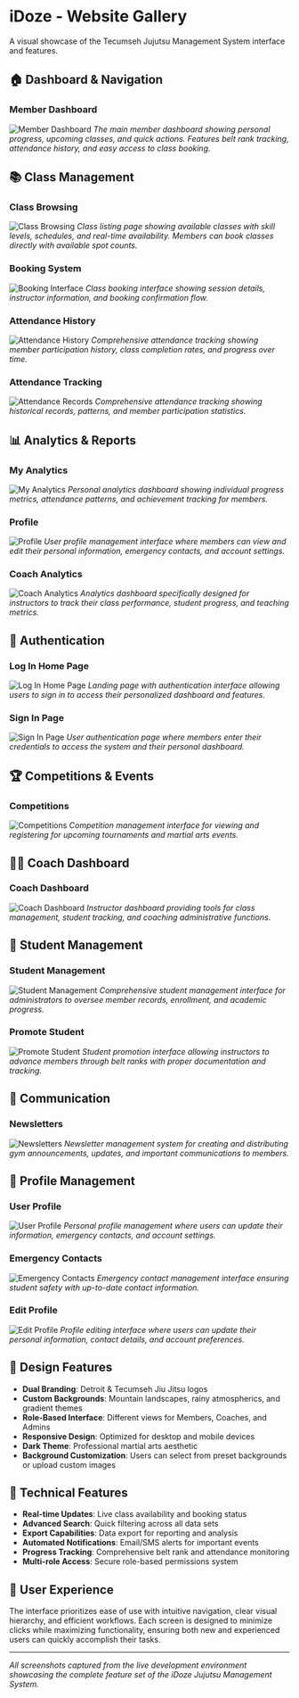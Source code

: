 # iDoze - Website Gallery

A visual showcase of the Tecumseh Jujutsu Management System interface and features.

## 🏠 Dashboard & Navigation

### Member Dashboard
![Member Dashboard](img/site/01-dashboard.png)
*The main member dashboard showing personal progress, upcoming classes, and quick actions. Features belt rank tracking, attendance history, and easy access to class booking.*

## 📚 Class Management

### Class Browsing
![Class Browsing](img/site/02-classes.png)
*Class listing page showing available classes with skill levels, schedules, and real-time availability. Members can book classes directly with available spot counts.*

### Booking System
![Booking Interface](img/site/03-booking.png)
*Class booking interface showing session details, instructor information, and booking confirmation flow.*

### Attendance History
![Attendance History](img/site/04-my-bookings.png)
*Comprehensive attendance tracking showing member participation history, class completion rates, and progress over time.*

### Attendance Tracking
![Attendance Records](img/site/13-attendance.png)
*Comprehensive attendance tracking showing historical records, patterns, and member participation statistics.*

## 📊 Analytics & Reports

### My Analytics
![My Analytics](img/site/05-students.png)
*Personal analytics dashboard showing individual progress metrics, attendance patterns, and achievement tracking for members.*

### Profile
![Profile](img/site/08-analytics.png)
*User profile management interface where members can view and edit their personal information, emergency contacts, and account settings.*

### Coach Analytics
![Coach Analytics](img/site/14-newsletter.png)
*Analytics dashboard specifically designed for instructors to track their class performance, student progress, and teaching metrics.*

## 🔐 Authentication

### Log In Home Page
![Log In Home Page](img/site/09-detailed-analytics.png)
*Landing page with authentication interface allowing users to sign in to access their personalized dashboard and features.*

### Sign In Page
![Sign In Page](img/site/10-competition-register.png)
*User authentication page where members enter their credentials to access the system and their personal dashboard.*

## 🏆 Competitions & Events

### Competitions
![Competitions](img/site/06-student-profile.png)
*Competition management interface for viewing and registering for upcoming tournaments and martial arts events.*

## 👨‍🏫 Coach Dashboard

### Coach Dashboard
![Coach Dashboard](img/site/11-competition-dashboard.png)
*Instructor dashboard providing tools for class management, student tracking, and coaching administrative functions.*

## 👥 Student Management

### Student Management
![Student Management](img/site/12-checkin.png)
*Comprehensive student management interface for administrators to oversee member records, enrollment, and academic progress.*

### Promote Student
![Promote Student](img/site/15-newsletter-archive.png)
*Student promotion interface allowing instructors to advance members through belt ranks with proper documentation and tracking.*

## 📧 Communication

### Newsletters
![Newsletters](img/site/07-belt-promotion.png)
*Newsletter management system for creating and distributing gym announcements, updates, and important communications to members.*

## 👤 Profile Management

### User Profile
![User Profile](img/site/16-profile.png)
*Personal profile management where users can update their information, emergency contacts, and account settings.*

### Emergency Contacts
![Emergency Contacts](img/site/17-emergency-contacts.png)
*Emergency contact management interface ensuring student safety with up-to-date contact information.*

### Edit Profile
![Edit Profile](img/site/18-background-selector.png)
*Profile editing interface where users can update their personal information, contact details, and account preferences.*

## 🎨 Design Features

- **Dual Branding**: Detroit & Tecumseh Jiu Jitsu logos
- **Custom Backgrounds**: Mountain landscapes, rainy atmospherics, and gradient themes
- **Role-Based Interface**: Different views for Members, Coaches, and Admins
- **Responsive Design**: Optimized for desktop and mobile devices
- **Dark Theme**: Professional martial arts aesthetic
- **Background Customization**: Users can select from preset backgrounds or upload custom images

## 🔧 Technical Features

- **Real-time Updates**: Live class availability and booking status
- **Advanced Search**: Quick filtering across all data sets
- **Export Capabilities**: Data export for reporting and analysis
- **Automated Notifications**: Email/SMS alerts for important events
- **Progress Tracking**: Comprehensive belt rank and attendance monitoring
- **Multi-role Access**: Secure role-based permissions system

## 📱 User Experience

The interface prioritizes ease of use with intuitive navigation, clear visual hierarchy, and efficient workflows. Each screen is designed to minimize clicks while maximizing functionality, ensuring both new and experienced users can quickly accomplish their tasks.

---

*All screenshots captured from the live development environment showcasing the complete feature set of the iDoze Jujutsu Management System.*
